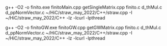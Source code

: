 g++ -O2 -o finito.exe finitoMain.cpp getSingleMatrix.cpp finito.c d_thMul.c d_ppNormVector.c ~/HiC/straw_may_2022/C++/straw.cpp -I ~/HiC/straw_may_2022/C++ -lz -lcurl -lpthread

g++ -O2 -o finitoGW.exe finitoGW.cpp getGWMatrix.cpp finito.c d_thMul.c d_ppNormVector.c ~/HiC/straw_may_2022/C++/straw.cpp -I ~/HiC/straw_may_2022/C++ -lz -lcurl -lpthread
